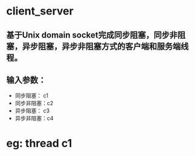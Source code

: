 # client_server
基于Unix domain socket完成同步阻塞，同步非阻塞，异步阻塞，异步非阻塞方式的客户端和服务端线程。
---
## 输入参数：  
- 同步阻塞：  c1
- 同步非阻塞：c2
- 异步阻塞：  c3
- 异步非阻塞：c4  
# eg: thread c1
